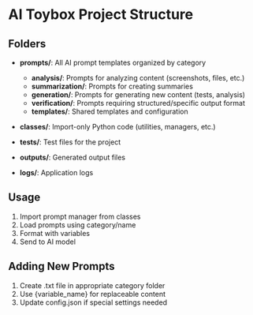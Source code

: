 # AI Toybox Project Structure

## Folders

- **prompts/**: All AI prompt templates organized by category
  - **analysis/**: Prompts for analyzing content (screenshots, files, etc.)
  - **summarization/**: Prompts for creating summaries
  - **generation/**: Prompts for generating new content (tests, analysis)
  - **verification/**: Prompts requiring structured/specific output format
  - **templates/**: Shared templates and configuration

- **classes/**: Import-only Python code (utilities, managers, etc.)
- **tests/**: Test files for the project
- **outputs/**: Generated output files
- **logs/**: Application logs

## Usage

1. Import prompt manager from classes
2. Load prompts using category/name
3. Format with variables
4. Send to AI model

## Adding New Prompts

1. Create .txt file in appropriate category folder
2. Use {variable_name} for replaceable content
3. Update config.json if special settings needed
